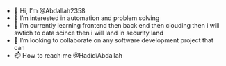 - 👋 Hi, I’m @Abdallah2358
- 👀 I’m interested in automation and problem solving 
- 🌱 I’m currently learning frontend then back end then clouding then i will swtich to data scince then i will land in security land 
- 💞️ I’m looking to collaborate on any software development project that can 
- 📫 How to reach me
@HadidiAbdallah <twtiter>


<!---
Abdallah2358/Abdallah2358 is a ✨ special ✨ repository because its `README.md` (this file) appears on your GitHub profile.
You can click the Preview link to take a look at your changes.
--->

